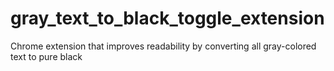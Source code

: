 # gray_text_to_black_toggle_extension
Chrome extension that improves readability by converting all gray-colored text to pure black 
